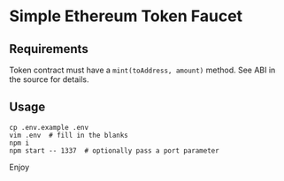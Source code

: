 # Simple Ethereum Token Faucet


## Requirements

Token contract must have a `mint(toAddress, amount)` method. See
ABI in the source for details.


## Usage

    cp .env.example .env
    vim .env  # fill in the blanks
    npm i
    npm start -- 1337  # optionally pass a port parameter

Enjoy
